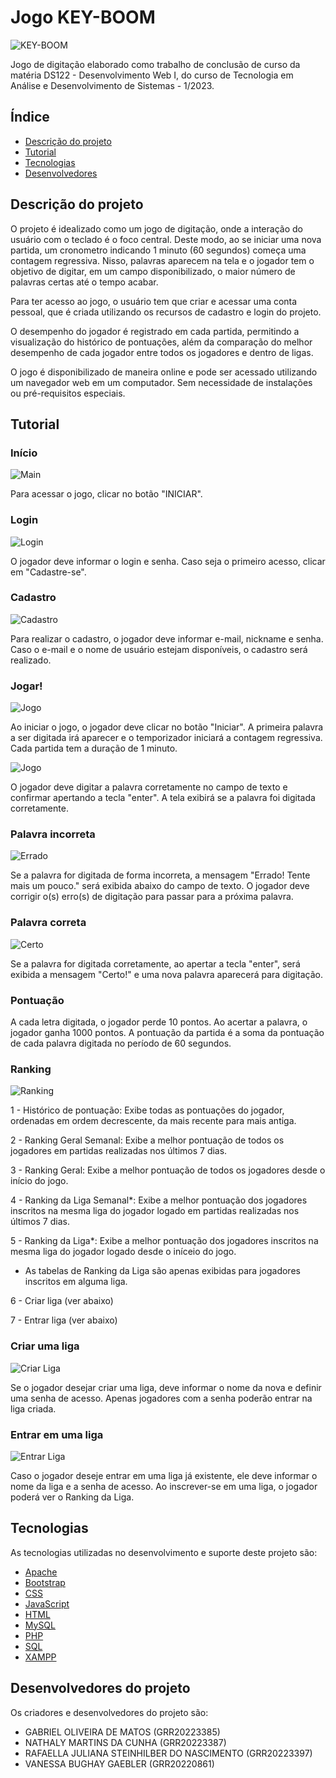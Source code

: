 # Jogo KEY-BOOM
![KEY-BOOM](./arquivos/titulo.png)

Jogo de digitação elaborado como trabalho de conclusão de curso da matéria DS122 - Desenvolvimento Web I, do curso de Tecnologia em Análise e Desenvolvimento de Sistemas - 1/2023.

## Índice

- [Descrição do projeto](#descrição-do-projeto)
- [Tutorial](#tutorial)
- [Tecnologias](#tecnologias)
- [Desenvolvedores](#desenvolvedores-do-projeto)


## Descrição do projeto

O projeto é idealizado como um jogo de digitação, onde a interação do usuário com o teclado é o foco central.
Deste modo, ao se iniciar uma nova partida, um cronometro indicando 1 minuto (60 segundos) começa uma contagem regressiva. Nisso, palavras aparecem na tela e o jogador tem o objetivo de digitar, em um campo disponibilizado, o maior número de palavras certas até o tempo acabar.

Para ter acesso ao jogo, o usuário tem que criar e acessar uma conta pessoal, que é criada utilizando os recursos de cadastro e login do projeto.

O desempenho do jogador é registrado em cada partida, permitindo a visualização do histórico de pontuações, além da comparação do melhor desempenho de cada jogador entre todos os jogadores e dentro de ligas.

O jogo é disponibilizado de maneira online e pode ser acessado utilizando um navegador web em um computador. Sem necessidade de instalações ou pré-requisitos especiais.


## Tutorial

### Início

![Main](./arquivos/Tela-Main.png)

Para acessar o jogo, clicar no botão "INICIAR".



### Login

![Login](./arquivos/Tela-Login.png)

O jogador deve informar o login e senha. Caso seja o primeiro acesso, clicar em "Cadastre-se".

### Cadastro

![Cadastro](./arquivos/Tela-Cadastro.png)

Para realizar o cadastro, o jogador deve informar e-mail, nickname e senha. Caso o e-mail e o nome de usuário estejam disponíveis, o cadastro será realizado.

### Jogar!

![Jogo](./arquivos/Tela-Jogo-1.png)

Ao iniciar o jogo, o jogador deve clicar no botão "Iniciar". A primeira palavra a ser digitada irá aparecer e o temporizador iniciará a contagem regressiva. Cada partida tem a duração de 1 minuto.

![Jogo](./arquivos/Tela-Jogo-2.png)

O jogador deve digitar a palavra corretamente no campo de texto e confirmar apertando a tecla "enter". A tela exibirá se a palavra foi digitada corretamente.

### Palavra incorreta

![Errado](./arquivos/Tela-Jogo-Errado.png)

Se a palavra for digitada de forma incorreta, a mensagem "Errado! Tente mais um pouco." será exibida abaixo do campo de texto. O jogador deve corrigir o(s) erro(s) de digitação para passar para a próxima palavra.

### Palavra correta

![Certo](./arquivos/Tela-Jogo-Certo.png)

Se a palavra for digitada corretamente, ao apertar a tecla "enter", será exibida a mensagem "Certo!" e uma nova palavra aparecerá para digitação.

### Pontuação

A cada letra digitada, o jogador perde 10 pontos. 
Ao acertar a palavra, o jogador ganha 1000 pontos.
A pontuação da partida é a soma da pontuação de cada palavra digitada no período de 60 segundos.

### Ranking

![Ranking](./arquivos/Tela-Ranking.png)

1 - Histórico de pontuação: Exibe todas as pontuações do jogador, ordenadas em ordem decrescente, da mais recente para mais antiga.

2 - Ranking Geral Semanal: Exibe a melhor pontuação de todos os jogadores em partidas realizadas nos últimos 7 dias.

3 - Ranking Geral: Exibe a melhor pontuação de todos os jogadores desde o início do jogo.

4 - Ranking da Liga Semanal*: Exibe a melhor pontuação dos jogadores inscritos na mesma liga do jogador logado em partidas realizadas nos últimos 7 dias.

5 - Ranking da Liga*: Exibe a melhor pontuação dos jogadores inscritos na mesma liga do jogador logado desde o iníceio do jogo.

* As tabelas de Ranking da Liga são apenas exibidas para jogadores inscritos em alguma liga.

6 - Criar liga (ver abaixo)

7 - Entrar liga (ver abaixo)

### Criar uma liga

![Criar Liga](./arquivos/Tela-Criar-Liga.png)

Se o jogador desejar criar uma liga, deve informar o nome da nova e definir uma senha de acesso. Apenas jogadores com a senha poderão entrar na liga criada.

### Entrar em uma liga

![Entrar Liga](./arquivos/Tela-Entrar-Liga.png)

Caso o jogador deseje entrar em uma liga já existente, ele deve informar o nome da liga e a senha de acesso. Ao inscrever-se em uma liga, o jogador poderá ver o Ranking da Liga.

## Tecnologias

As tecnologias utilizadas no desenvolvimento e suporte deste projeto são:

- [Apache](https://www.apache.org/)
- [Bootstrap](https://getbootstrap.com/)
- [CSS](https://developer.mozilla.org/pt-BR/docs/Web/CSS)
- [JavaScript](https://developer.mozilla.org/pt-BR/docs/web/javascript/guide/introduction)
- [HTML](https://developer.mozilla.org/pt-BR/docs/Web/HTML)
- [MySQL](https://www.mysql.com/)
- [PHP](https://www.php.net/)
- [SQL](https://mysql.com/)
- [XAMPP](https://www.apachefriends.org/pt_br/index.html)

## Desenvolvedores do projeto

Os criadores e desenvolvedores do projeto são:

- GABRIEL OLIVEIRA DE MATOS
(GRR20223385)
- NATHALY MARTINS DA CUNHA 
(GRR20223387)
- RAFAELLA JULIANA STEINHILBER DO NASCIMENTO
(GRR20223397)
- VANESSA BUGHAY GAEBLER
(GRR20220861)

